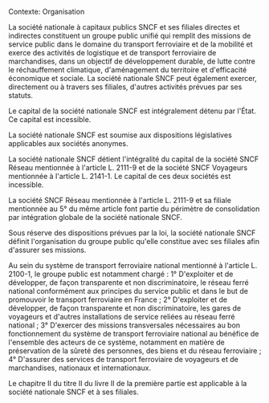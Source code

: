 Contexte: Organisation

La société nationale à capitaux publics SNCF et ses filiales directes et indirectes constituent un groupe public unifié qui remplit des missions de service public dans le domaine du transport ferroviaire et de la mobilité et exerce des activités de logistique et de transport ferroviaire de marchandises, dans un objectif de développement durable, de lutte contre le réchauffement climatique, d'aménagement du territoire et d'efficacité économique et sociale. La société nationale SNCF peut également exercer, directement ou à travers ses filiales, d'autres activités prévues par ses statuts.

Le capital de la société nationale SNCF est intégralement détenu par l'État. Ce capital est incessible.

La société nationale SNCF est soumise aux dispositions législatives applicables aux sociétés anonymes.

La société nationale SNCF détient l'intégralité du capital de la société SNCF Réseau mentionnée à l'article L. 2111-9 et de la société SNCF Voyageurs mentionnée à l'article L. 2141-1. Le capital de ces deux sociétés est incessible.

La société SNCF Réseau mentionnée à l'article L. 2111-9 et sa filiale mentionnée au 5° du même article font partie du périmètre de consolidation par intégration globale de la société nationale SNCF.

Sous réserve des dispositions prévues par la loi, la société nationale SNCF définit l'organisation du groupe public qu'elle constitue avec ses filiales afin d'assurer ses missions.

Au sein du système de transport ferroviaire national mentionné à l'article L. 2100-1, le groupe public est notamment chargé : 1° D'exploiter et de développer, de façon transparente et non discriminatoire, le réseau ferré national conformément aux principes du service public et dans le but de promouvoir le transport ferroviaire en France ; 2° D'exploiter et de développer, de façon transparente et non discriminatoire, les gares de voyageurs et d'autres installations de service reliées au réseau ferré national ; 3° D'exercer des missions transversales nécessaires au bon fonctionnement du système de transport ferroviaire national au bénéfice de l'ensemble des acteurs de ce système, notamment en matière de préservation de la sûreté des personnes, des biens et du réseau ferroviaire ; 4° D'assurer des services de transport ferroviaire de voyageurs et de marchandises, nationaux et internationaux.

Le chapitre II du titre II du livre II de la première partie est applicable à la société nationale SNCF et à ses filiales.